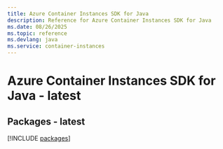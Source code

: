 ```yaml
---
title: Azure Container Instances SDK for Java
description: Reference for Azure Container Instances SDK for Java
ms.date: 08/26/2025
ms.topic: reference
ms.devlang: java
ms.service: container-instances
---
```

# Azure Container Instances SDK for Java - latest
## Packages - latest
[!INCLUDE [packages](container-instances-index.md)]